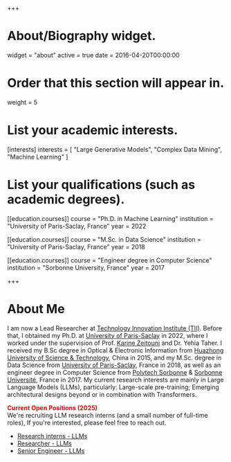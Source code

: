+++
# About/Biography widget.
widget = "about"
active = true
date = 2016-04-20T00:00:00

# Order that this section will appear in.
weight = 5

# List your academic interests.
[interests]
  interests = [
  "Large Generative Models",
  "Complex Data Mining",
	"Machine Learning"
  ]

# List your qualifications (such as academic degrees).
[[education.courses]]
  course = "Ph.D. in Machine Learning"
  institution = "University of Paris-Saclay, France"
  year = 2022

[[education.courses]]
  course = "M.Sc. in Data Science"
  institution = "University of Paris-Saclay, France"
  year = 2018

[[education.courses]]
  course = "Engineer degree in Computer Science"
  institution = "Sorbonne University, France"
  year = 2017


+++
# About Me

I am now a Lead Researcher at [Technology Innovation Institute (TII)](https://www.tii.ae/). Before that, I obtained my Ph.D. at [University of Paris-Saclay](https://www.universite-paris-saclay.fr/en) in 2022, where I worked under the supervision of Prof. [Karine Zeitouni](https://pages.david.uvsq.fr/kzeitouni/) and Dr. Yehia Taher. I received my B.Sc degree in Optical & Electronic Information from [Huazhong University of Science & Technology](http://english.hust.edu.cn), China in 2015, and my M.Sc. degree in Data Science from [University of Paris-Saclay](https://www.universite-paris-saclay.fr/en), France in 2018, as well as an engineer degree in Computer Science from [Polytech Sorbonne](https://www.polytech.sorbonne-universite.fr/) & [Sorbonne Université](https://www.sorbonne-universite.fr/), France in 2017. My current research interests are mainly in Large Language Models (LLMs), particularly: Large-scale pre-training; Emerging architectural designs beyond or in combination with Transformers.

<span style="color: #d00; font-weight: bold;">Current Open Positions (2025)</span>  
We're recruiting LLM research interns (and a small number of full-time roles), If you're interested, please feel free to reach out.

- [Research interns - LLMs](../post/Intern_LLMs_2025.pdf)
- [Researcher - LLMs](../post/Researcher_LLMs_2025.pdf)
- [Senior Engineer - LLMs](../post/Senior_Engineer_LLMs_2025.pdf) 
  